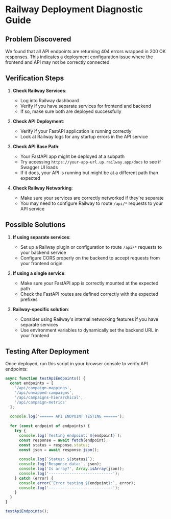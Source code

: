# Railway Deployment Diagnostic Guide

## Problem Discovered

We found that all API endpoints are returning 404 errors wrapped in 200 OK responses. This indicates a deployment configuration issue where the frontend and API may not be correctly connected.

## Verification Steps

1. **Check Railway Services**:
   - Log into Railway dashboard
   - Verify if you have separate services for frontend and backend
   - If so, make sure both are deployed successfully

2. **Check API Deployment**:
   - Verify if your FastAPI application is running correctly
   - Look at Railway logs for any startup errors in the API service

3. **Check API Base Path**:
   - Your FastAPI app might be deployed at a subpath
   - Try accessing `https://your-app-url.up.railway.app/docs` to see if Swagger UI loads
   - If it does, your API is running but might be at a different path than expected

4. **Check Railway Networking**:
   - Make sure your services are correctly networked if they're separate
   - You may need to configure Railway to route `/api/*` requests to your API service

## Possible Solutions

1. **If using separate services**:
   - Set up a Railway plugin or configuration to route `/api/*` requests to your backend service
   - Configure CORS properly on the backend to accept requests from your frontend origin

2. **If using a single service**:
   - Make sure your FastAPI app is correctly mounted at the expected path
   - Check the FastAPI routes are defined correctly with the expected prefixes

3. **Railway-specific solution**:
   - Consider using Railway's internal networking features if you have separate services
   - Use environment variables to dynamically set the backend URL in your frontend

## Testing After Deployment

Once deployed, run this script in your browser console to verify API endpoints:

```javascript
async function testApiEndpoints() {
  const endpoints = [
    '/api/campaign-mappings',
    '/api/unmapped-campaigns',
    '/api/campaigns-hierarchical',
    '/api/campaign-metrics'
  ];
  
  console.log('====== API ENDPOINT TESTING ======');
  
  for (const endpoint of endpoints) {
    try {
      console.log(`Testing endpoint: ${endpoint}`);
      const response = await fetch(endpoint);
      const status = response.status;
      const json = await response.json();
      
      console.log(`Status: ${status}`);
      console.log('Response data:', json);
      console.log('Is array?', Array.isArray(json));
      console.log('----------------------------');
    } catch (error) {
      console.error(`Error testing ${endpoint}:`, error);
      console.log('----------------------------');
    }
  }
}

testApiEndpoints();
```
